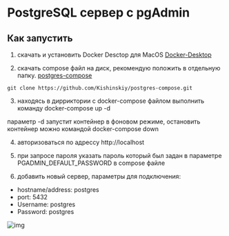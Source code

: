# PostgreSQL сервер  с pgAdmin

## Как запустить

1. скачать и установить Docker Desctop для MacOS [Docker-Desktop](https://www.docker.com/products/docker-desktop/)

2. скачать compose файл на диск, рекомендую положить в отдельную папку. 
[postgres-compose](https://github.com/Kishinskiy/postgres-compose)


  ```git clone https://github.com/Kishinskiy/postgres-compose.git ```

3. находясь в дирриктории с docker-compose файлом выполнить команду docker-compose up -d

параметр -d запустит контейнер в фоновом режиме, остановить контейнер можно командой docker-compose down

4. авторизоваться по адрессу http://localhost

5. при запросе пароля указать пароль который был задан в параметре PGADMIN_DEFAULT_PASSWORD  в compose файле

6. добавить новый сервер, параметры для подключения:

 * hostname/address: postgres
 * port: 5432
 * Username: postgres
 * Password: postgres


![img](image.png)

